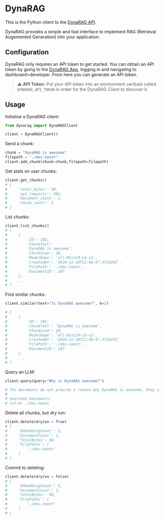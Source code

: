 # DynaRAG

This is the Python client to the [DynaRAG API](https://www.dynarag.com).

DynaRAG provides a simple and fast interface to implement RAG (Retrieval Augemented Generation) into your application.

## Configuration

DynaRAG only requires an API token to get started. You can obtain an API token by going to the [DynaRAG App](https://app.dynarag.com),
logging in and navigating to dashboard>developer. From here you can generate an API token.

> :warning: **API Token**: Put your API token into an environment varibale called `DYNARAG_API_TOKEN` in order for the DynaRAG Client to discover it.

## Usage

Initialise a DynaRAG client:

```python
from dynarag import DynaRAGClient

client = DynaRAGClient()
```

Send a chunk:

```python
chunk = "DynaRAG is awesome"
filepath = "./dev.noext"
client.add_chunk(chunk=chunk,filepath=filepath)
```

Get stats on user chunks:

```python
client.get_chunks()
# {
#     'total_bytes': 90,
#     'api_requests': 281,
#     'document_count': 1,
#     'chunk_count': 5
# }
```

List chunks:

```python
client.list_chunks()
# [
#     {
#         'ID': 102,
#         'ChunkText':
#         'DynaRAG is awesome',
#         'ChunkSize': 18,
#         'ModelName': 'all-MiniLM-L6-v2',
#         'CreatedAt': '2024-12-20T12:46:47.371629Z',
#         'FilePath': './dev.noext',
#         'DocumentID': 107
#     },
#     ...
# ]
```

Find similar chunks:

```python
client.similar(text="Is DynaRAG awesome?", k=1)

# [
#     {
#         'ID': 102,
#         'ChunkText': 'DynaRAG is awesome',
#         'ChunkSize': 18,
#         'ModelName': 'all-MiniLM-L6-v2',
#         'CreatedAt': '2024-12-20T12:46:47.371629Z',
#         'FilePath': './dev.noext',
#         'DocumentID': 107
#     },
#     ...
# ]

```

Query an LLM:

```python
client.query(query="Why is DynaRAG awesome?")

# The documents do not provide a reason why DynaRAG is awesome, they simply state that [DynaRAG is awesome][#ref-0]. No additional information is given.
#
# Searched Documents:
# ref-0: ./dev.noext
```

Delete all chunks, but dry run:

```python
client.delete(dryrun = True)
# {
#     'EmbeddingCount': 5,
#     'DocumentCount': 1,
#     'TotalBytes': 90,
#     'FilePaths': [
#         './dev.noext'
#     ]
# }
```

Commit to deleting:

```python
client.delete(dryrun = False)
# {
#     'EmbeddingCount': 5,
#     'DocumentCount': 1,
#     'TotalBytes': 90,
#     'FilePaths': [
#         './dev.noext'
#     ]
# }
```
